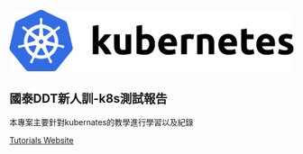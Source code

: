 ![Kubernetes](src/images/kubernetes-horizontal-color.png)

## 國泰DDT新人訓-k8s測試報告
本專案主要針對kubernates的教學進行學習以及紀錄

[Tutorials Website](https://kubernetes.io/docs/tutorials)
